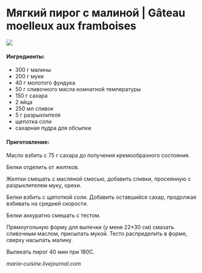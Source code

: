 # Мягкий пирог с малиной \| Gâteau moelleux aux framboises

![](https://s-media-cache-ak0.pinimg.com/564x/be/65/be/be65be89eacceb67f2d84442f0238bbd.jpg)

#### Ингредиенты:

* 300 г малины
* 200 г муки
* 40 г молотого фундука
* 50 г сливочного масла комнатной температуры
* 150 г сахара
* 2 яйца
* 250 мл сливок
* 5 г разрыхлителя
* щепотка соли
* сахарная пудра для обсыпки

#### Приготовление:

Масло взбить с 75 г сахара до получения кремообразного состояния.

Белки отделить от желтков.

Желтки смешать с масляной смесью, добавить сливки, просеянную с разрыхлителем муку, орехи.

Белки взбить с щепоткой соли. Добавить оставшийся сахар, продолжая взбивать на средней скорости.

Белки аккуратно смешать с тестом.

Прямоугольную форму для выпечки \(у меня 22\*30 см\) смазать сливочным маслом, присыпать мукой. Тесто распределить в форме, сверху насыпать малину.

Выпекать пирог 40 мин при 180С.

_maria-cuisine.livejournal.com_

